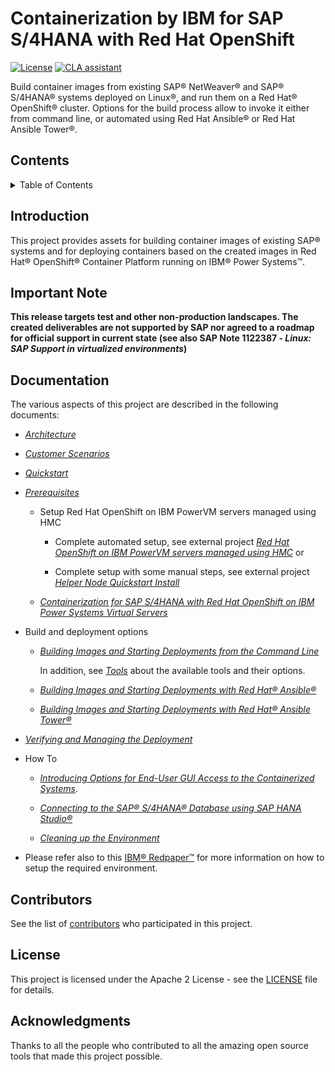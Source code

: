 <!--
  ------------------------------------------------------------------------
  Copyright 2020, 2021 IBM Corp. All Rights Reserved.

  Licensed under the Apache License, Version 2.0 (the "License");
  you may not use this file except in compliance with the License.
  You may obtain a copy of the License at

      http://www.apache.org/licenses/LICENSE-2.0

  Unless required by applicable law or agreed to in writing, software
  distributed under the License is distributed on an "AS IS" BASIS,
  WITHOUT WARRANTIES OR CONDITIONS OF ANY KIND, either express or implied.
  See the License for the specific language governing permissions and
  limitations under the License.
  ------------------------------------------------------------------------
-->

# Containerization by IBM for SAP S/4HANA with Red Hat OpenShift

[![License](https://img.shields.io/badge/License-Apache2-blue.svg)](https://www.apache.org/licenses/LICENSE-2.0)
[![CLA assistant](https://cla-assistant.io/readme/badge/IBM/containerization-for-sap-s4hana)](https://cla-assistant.io/IBM/containerization-for-sap-s4hana)

Build container images from existing SAP® NetWeaver® and SAP® S/4HANA®
systems deployed on Linux®, and run them on a Red Hat® OpenShift®
cluster. Options for the build process allow to invoke it either from
command line, or automated using Red Hat Ansible® or Red Hat Ansible
Tower®.

<!-- TOC-START -->

## Contents

<details>
  <summary>Table of Contents</summary>

- [Introduction](#introduction)
- [Important Note](#important-note)
- [Documentation](#documentation)
- [Contributors](#contributors)
- [License](#license)
- [Acknowledgments](#acknowledgments)

</details>

<!-- TOC-END -->

## Introduction

This project provides assets for building container images of existing
SAP® systems and for deploying containers based on the created images
in Red Hat® OpenShift® Container Platform running on IBM® Power
Systems™.

## Important Note

**This release targets test and other non-production landscapes. The
created deliverables are not supported by SAP nor
agreed to a roadmap for official support in current state (see also
SAP Note 1122387 - *Linux: SAP Support in virtualized environments*)**

## Documentation

The various aspects of this project are described in the following
documents:

- [*Architecture*](docs/ARCHITECTURE.md)

- [*Customer Scenarios*](docs/SCENARIOS.md)

- [*Quickstart*](docs/QUICKSTART.md)

- [*Prerequisites*](docs/PREREQUISITES.md)

  - Setup Red Hat OpenShift on IBM PowerVM servers managed using HMC

    - Complete automated setup, see external project [*Red Hat OpenShift on IBM PowerVM servers managed using HMC*](https://github.com/ocp-power-automation/ocp4-upi-powervm-hmc) or

    - Complete setup with some manual steps, see external project [*Helper Node Quickstart Install*](https://github.com/redhat-cop/ocp4-helpernode/blob/main/docs/quickstart-powervm.md)

  - [*Containerization for SAP S/4HANA with Red Hat OpenShift on IBM Power Systems Virtual Servers*](docs/POWERVS.md#containerization-for-sap-s4hana-with-red-hat-openshift-on-ibm-power-systems-virtual-server)

- Build and deployment options

  - [*Building Images and Starting Deployments from the Command
    Line*](docs/BUILDING-CLI.md)
	
	In addition, see [*Tools*](docs/TOOLS.md) about the
    available tools and their options.

  - [*Building Images and Starting Deployments with Red Hat®
    Ansible®*](docs/ANSIBLE.md)

  - [*Building Images and Starting Deployments with Red Hat® Ansible
    Tower®*](docs/ANSIBLE-TOWER.md)

- [*Verifying and Managing the Deployment*](docs/VERIFYING-MANAGING.md)

- How To

  - [*Introducing Options for End-User GUI Access to the Containerized Systems*](docs/PORTFORWARD.md#introducing-options-for-end-user-gui-access-to-the-containerized-systems).

  - [*Connecting to the SAP® S/4HANA® Database using SAP HANA
    Studio®*](docs/HOWTO.md#connecting-to-the-sap-s4hana-database-using-sap-hana-studio)

  - [*Cleaning up the Environment*](docs/CLEANUP.md#cleaning-up-the-environment)

- Please refer also to this [IBM®
  Redpaper™](http://www.redbooks.ibm.com/Redbooks.nsf/RedpieceAbstracts/redp5619.html?Open)
  for more information on how to setup the required environment.

## Contributors

See the list of
[contributors](https://github.com/IBM/containerization-for-sap-s4hana/graphs/contributors)
who participated in this project.

## License

This project is licensed under the Apache 2 License - see the
[LICENSE](LICENSE) file for details.

## Acknowledgments

Thanks to all the people who contributed to all the amazing open
source tools that made this project possible.
